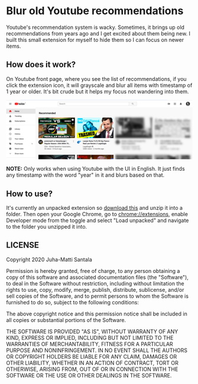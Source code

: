 # Blur old Youtube recommendations

Youtube's recommendation system is wacky. Sometimes, it brings up old recommendations from years ago and I get excited about them being new. I built this small extension for myself to hide them so I can focus on newer items.

## How does it work?

On Youtube front page, where you see the list of recommendations, if you click the extension icon, it will grayscale and blur all items with timestamp of 1 year or older. It's bit crude but it helps my focus not wandering into them.

![Youtube interface with old videos blurred](screenshot.png)

**NOTE:** Only works when using Youtube with the UI in English. It just finds any timestamp with the word "year" in it and blurs based on that.

## How to use?

It's currently an unpacked extension so [download this](https://github.com/Hamatti/blur-old-youtube-videos/archive/master.zip) and unzip it into a folder. Then open your Google Chrome, go to [chrome://extensions](chrome://extensions), enable Developer mode from the toggle and select "Load unpacked" and navigate to the folder you unzipped it into.

## LICENSE

Copyright 2020 Juha-Matti Santala

Permission is hereby granted, free of charge, to any person obtaining a copy of this software and associated documentation files (the "Software"), to deal in the Software without restriction, including without limitation the rights to use, copy, modify, merge, publish, distribute, sublicense, and/or sell copies of the Software, and to permit persons to whom the Software is furnished to do so, subject to the following conditions:

The above copyright notice and this permission notice shall be included in all copies or substantial portions of the Software.

THE SOFTWARE IS PROVIDED "AS IS", WITHOUT WARRANTY OF ANY KIND, EXPRESS OR IMPLIED, INCLUDING BUT NOT LIMITED TO THE WARRANTIES OF MERCHANTABILITY, FITNESS FOR A PARTICULAR PURPOSE AND NONINFRINGEMENT. IN NO EVENT SHALL THE AUTHORS OR COPYRIGHT HOLDERS BE LIABLE FOR ANY CLAIM, DAMAGES OR OTHER LIABILITY, WHETHER IN AN ACTION OF CONTRACT, TORT OR OTHERWISE, ARISING FROM, OUT OF OR IN CONNECTION WITH THE SOFTWARE OR THE USE OR OTHER DEALINGS IN THE SOFTWARE.
